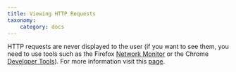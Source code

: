 ```yaml
---
title: Viewing HTTP Requests
taxonomy:
    category: docs
---
```


HTTP requests are never displayed to the user (if you want to see them, you need  to use tools such as the Firefox [Network Monitor](https://developer.mozilla.org/en-US/docs/Tools/Network_Monitor) or the Chrome [Developer Tools](https://developer.chrome.com/devtools)). For more information visit this [page](https://developer.mozilla.org/en-US/docs/Learn/HTML/Forms/Sending_and_retrieving_form_data).

